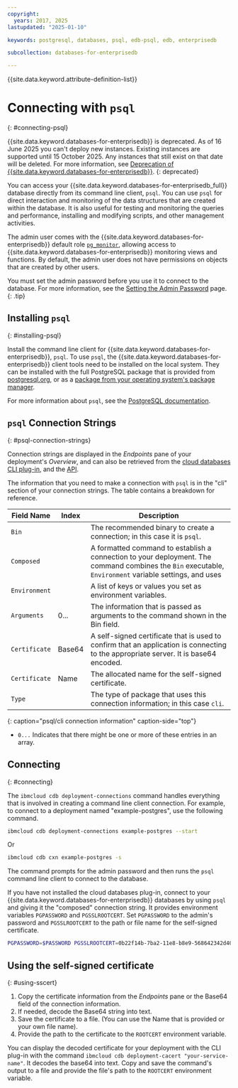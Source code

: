 ```yaml
---
copyright:
  years: 2017, 2025
lastupdated: "2025-01-10"

keywords: postgresql, databases, psql, edb-psql, edb, enterprisedb

subcollection: databases-for-enterprisedb

---
```


{{site.data.keyword.attribute-definition-list}}


# Connecting with `psql`
{: #connecting-psql}

{{site.data.keyword.databases-for-enterprisedb}} is deprecated. As of 16 June 2025 you can't deploy new instances. Existing instances are supported until 15 October 2025. Any instances that still exist on that date will be deleted. For more information, see [Deprecation of {{site.data.keyword.databases-for-enterprisedb}}](/docs/databases-for-enterprisedb?topic=databases-for-enterprisedb-deprecation).
{: deprecated}

You can access your {{site.data.keyword.databases-for-enterprisedb_full}} database directly from its command line client, `psql`. You can use `psql` for direct interaction and monitoring of the data structures that are created within the database. It is also useful for testing and monitoring the queries and performance, installing and modifying scripts, and other management activities.

The admin user comes with the {{site.data.keyword.databases-for-enterprisedb}} default role [`pg_monitor`](https://www.postgresql.org/docs/10/static/default-roles.html), allowing access to {{site.data.keyword.databases-for-enterprisedb}} monitoring views and functions. By default, the admin user does not have permissions on objects that are created by other users.

You must set the admin password before you use it to connect to the database. For more information, see the [Setting the Admin Password](/docs/databases-for-enterprisedb?topic=databases-for-enterprisedb-user-management&interface=ui#user-management-set-admin-password-ui) page.
{: .tip}

## Installing `psql`
{: #installing-psql}

Install the command line client for {{site.data.keyword.databases-for-enterprisedb}}, `psql`. To use `psql`, the {{site.data.keyword.databases-for-enterprisedb}} client tools need to be installed on the local system. They can be installed with the full PostgreSQL package that is provided from [postgresql.org](https://www.postgresql.org/download/), or as a [package from your operating system's package manager](https://www.compose.com/articles/postgresql-tips-installing-the-postgresql-client/). 

For more information about `psql`, see the [PostgreSQL documentation](https://www.postgresql.org/docs/current/static/app-psql.html).

## `psql` Connection Strings
{: #psql-connection-strings}

Connection strings are displayed in the _Endpoints_ pane of your deployment's _Overview_, and can also be retrieved from the [cloud databases CLI plug-in](/docs/databases-cli-plugin?topic=databases-cli-plugin-cdb-reference#deployment-connections), and the [API](https://{DomainName}/apidocs/cloud-databases-api#discover-connection-information-for-a-deployment-f-e81026).

The information that you need to make a connection with `psql` is in the "cli" section of your connection strings. The table contains a breakdown for reference.

| Field Name | Index | Description |
| ---------- | ----- | ----------- |
| `Bin` | | The recommended binary to create a connection; in this case it is `psql`. |
| `Composed` | | A formatted command to establish a connection to your deployment. The command combines the `Bin` executable, `Environment` variable settings, and uses  |`Arguments` as command line parameters.
| `Environment` | | A list of keys or values you set as environment variables. |
| `Arguments` | 0... | The information that is passed as arguments to the command shown in the Bin field. |
| `Certificate` | Base64 | A self-signed certificate that is used to confirm that an application is connecting to the appropriate server. It is base64 encoded. |
| `Certificate` | Name | The allocated name for the self-signed certificate. |
| `Type` | | The type of package that uses this connection information; in this case `cli`.  |
{: caption="psql/cli connection information" caption-side="top"}

* `0...` Indicates that there might be one or more of these entries in an array.

## Connecting
{: #connecting}

The `ibmcloud cdb deployment-connections` command handles everything that is involved in creating a command line client connection. For example, to connect to a deployment named "example-postgres", use the following command.

```sh
ibmcloud cdb deployment-connections example-postgres --start
```
Or
```sh
ibmcloud cdb cxn example-postgres -s
```

The command prompts for the admin password and then runs the `psql` command line client to connect to the database.

If you have not installed the cloud databases plug-in, connect to your {{site.data.keyword.databases-for-enterprisedb}} databases by using `psql` and giving it the "composed" connection string. It provides environment variables `PGPASSWORD` and `PGSSLROOTCERT`. Set `PGPASSWORD` to the admin's password and `PGSSLROOTCERT` to the path or file name for the self-signed certificate. 

```sh
PGPASSWORD=$PASSWORD PGSSLROOTCERT=0b22f14b-7ba2-11e8-b8e9-568642342d40 psql 'host=4a8148fa-3806-4f9c-b3fc-6467f11b13bd.8f7bfd7f3faa4218aec56e069eb46187.databases.appdomain.cloud port=32325 dbname=ibmclouddb user=admin sslmode=verify-full'
```

## Using the self-signed certificate
{: #using-sscert}

1. Copy the certificate information from the _Endpoints_ pane or the Base64 field of the connection information. 
2. If needed, decode the Base64 string into text. 
3. Save the certificate to a file. (You can use the Name that is provided or your own file name).
4. Provide the path to the certificate to the `ROOTCERT` environment variable.

You can display the decoded certificate for your deployment with the CLI plug-in with the command `ibmcloud cdb deployment-cacert "your-service-name"`. It decodes the base64 into text. Copy and save the command's output to a file and provide the file's path to the `ROOTCERT` environment variable.
